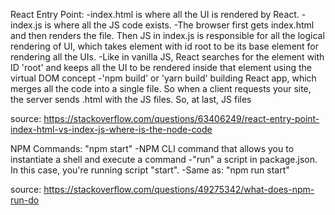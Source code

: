 
React Entry Point:
    -index.html is where all the UI is rendered by React.
    -index.js is where all the JS code exists.
    -The browser first gets index.html and then renders the file. Then JS in index.js is responsible for all the logical rendering of UI, which takes element with id root to be its base element for rendering all the UIs.
    -Like in vanilla JS, React searches for the element with ID 'root' and keeps all the UI to be rendered inside that element using the virtual DOM concept
    -'npm build' or 'yarn build' building React app, which merges all the code into a single file. So when a client requests your site, the server sends .html with the JS files. So, at last, JS files 

source: https://stackoverflow.com/questions/63406249/react-entry-point-index-html-vs-index-js-where-is-the-node-code



NPM Commands:
    "npm start"
        -NPM CLI command that allows you to instantiate a shell and execute a command
        -"run" a script in package.json. In this case, you're running script "start".
        -Same as: "npm run start"



source: https://stackoverflow.com/questions/49275342/what-does-npm-run-do
